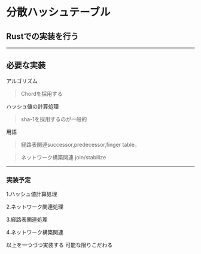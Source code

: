 # 分散ハッシュテーブル
## Rustでの実装を行う

---
必要な実装
-

アルゴリズム
>Chordを採用する

ハッシュ値の計算処理
>sha-1を採用するのが一般的

用語
>経路表関連successor,predecessor,finger table。

>ネットワーク構築関連 join/stabilize

---
### 実装予定
1.ハッシュ値計算処理

2.ネットワーク関連処理

3.経路表関連処理

4.ネットワーク構築関連

以上を一つづつ実装する
可能な限りこだわる